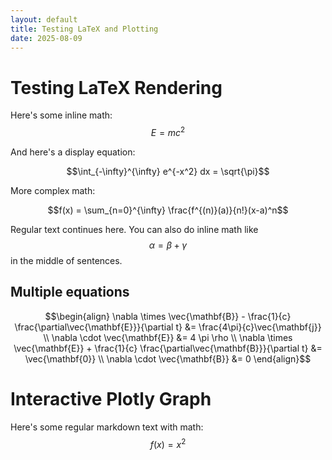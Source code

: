 ```yaml
---
layout: default
title: Testing LaTeX and Plotting
date: 2025-08-09
---
```


# Testing LaTeX Rendering

Here's some inline math: $$E = mc^2$$

And here's a display equation:

$$\int_{-\infty}^{\infty} e^{-x^2} dx = \sqrt{\pi}$$

More complex math:

$$f(x) = \sum_{n=0}^{\infty} \frac{f^{(n)}(a)}{n!}(x-a)^n$$

Regular text continues here. You can also do inline math like $$\alpha = \beta + \gamma$$ in the middle of sentences.

## Multiple equations

$$\begin{align}
\nabla \times \vec{\mathbf{B}} - \frac{1}{c} \frac{\partial\vec{\mathbf{E}}}{\partial t} &= \frac{4\pi}{c}\vec{\mathbf{j}} \\
\nabla \cdot \vec{\mathbf{E}} &= 4 \pi \rho \\
\nabla \times \vec{\mathbf{E}} + \frac{1}{c} \frac{\partial\vec{\mathbf{B}}}{\partial t} &= \vec{\mathbf{0}} \\
\nabla \cdot \vec{\mathbf{B}} &= 0
\end{align}$$


# Interactive Plotly Graph

Here's some regular markdown text with math: $$f(x) = x^2$$

<div id="plotly-div" style="width:100%;height:400px;"></div>

<script src="https://cdn.plot.ly/plotly-latest.min.js"></script>
<script>
var trace1 = {
  x: [1, 2, 3, 4],
  y: [10, 11, 12, 13],
  type: 'scatter',
  name: 'Data 1'
};

var trace2 = {
  x: [1, 2, 3, 4],
  y: [16, 15, 14, 13],
  type: 'scatter',
  name: 'Data 2'
};

var data = [trace1, trace2];
var layout = {title: 'My Interactive Plot'};

Plotly.newPlot('plotly-div', data, layout);
</script>